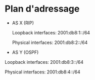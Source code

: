 # Plan d'adressage

- AS X (RIP)

  Loopback interfaces: 2001:db8:1::/64

  Physical interfaces: 2001:db8:2::/64

- AS Y (OSPF)

 Loopback interfaces: 2001:db8:3::/64

 Physical interfaces: 2001:db8:4::/64
